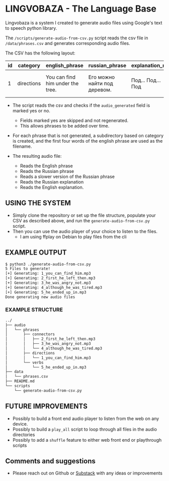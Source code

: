 # LINGVOBAZA - The Language Base

Lingvobaza is a system I created to generate audio files using Google's text to speech python library.

The `/scripts/generate-audio-from-csv.py` script reads the csv file in `/data/phrases.csv` and generates corresponding audio files.

The CSV has the following layout: 

| id | category | english_phrase | russian_phrase | explanation_ru | explanation_en | audio_generated |
|----|----------|----------------|----------------|----------------|----------------|-----------------|
| 1 | directions | You can find him under the tree. | Его можно найти под деревом. | Под... Под… Под | This is the word for under (this is a preposition) | yes/no |

- The script reads the csv and checks if the `audio_generated` field is marked yes or no. 
    - Fields marked yes are skipped and not regenerated.
    - This allows phrases to be added over time. 

- For each phrase that is not generated, a subdirectory based on category is created, and the first four words of 
the english phrase are used as the filename. 

- The resulting audio file: 
    - Reads the English phrase  
    - Reads the Russian phrase
    - Reads a slower version of the Russian phrase 
    - Reads the Russian explanation
    - Reads the English explanation. 

## USING THE SYSTEM 

- Simply clone the repository or set up the file structure, populate your CSV as described above, and run the `generate-audio-from-csv.py` script.
- Then you can use the audio player of your choice to listen to the files. 
    - I am using ffplay on Debian to play files from the cli

## EXAMPLE OUTPUT

```bash
$ python3 ./generate-audio-from-csv.py 
5 Files to generate!
[+] Generating: 1_you_can_find_him.mp3
[+] Generating: 2_first_he_left_then.mp3
[+] Generating: 3_he_was_angry_not.mp3
[+] Generating: 4_although_he_was_tired.mp3
[+] Generating: 5_he_ended_up_in.mp3
Done generating new audio files
```

### EXAMPLE STRUCTURE 

```bash
../
├── audio
│   └── phrases
│       ├── connectors
│       │   ├── 2_first_he_left_then.mp3
│       │   ├── 3_he_was_angry_not.mp3
│       │   └── 4_although_he_was_tired.mp3
│       ├── directions
│       │   └── 1_you_can_find_him.mp3
│       └── verbs
│           └── 5_he_ended_up_in.mp3
├── data
│   └── phrases.csv
├── README.md
└── scripts
    └── generate-audio-from-csv.py
```

## FUTURE IMPROVEMENTS 

- Possibly to build a front end audio player to listen from the web on any device.
- Possibly to build a `play_all` script to loop through all files in the audio directories
- Possibly to add a `shuffle` feature to either web front end or playthrough scripts


## Comments and suggestions

- Please reach out on Github or [Substack](https://stackedcache.substack.com/) with any ideas or improvements
